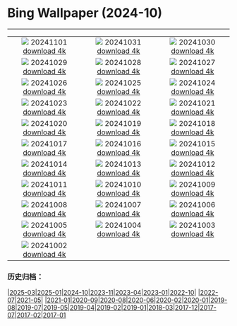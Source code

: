 # Bing Wallpaper (2024-10)
**************
| | | |
| :----: | :----: | :----: |
| ![](https://www.bing.com/th?id=OHR.VineyardsBlackForestFall_ZH-CN6767078591_1920x1080.jpg) 20241101 [download 4k](https://www.bing.com/th?id=OHR.VineyardsBlackForestFall_ZH-CN6767078591_UHD.jpg) | ![](https://www.bing.com/th?id=OHR.GargoyleParis_ZH-CN1668628241_1920x1080.jpg) 20241031 [download 4k](https://www.bing.com/th?id=OHR.GargoyleParis_ZH-CN1668628241_UHD.jpg) | ![](https://www.bing.com/th?id=OHR.HauntedEdinburgh_ZH-CN1461834159_1920x1080.jpg) 20241030 [download 4k](https://www.bing.com/th?id=OHR.HauntedEdinburgh_ZH-CN1461834159_UHD.jpg) |
| ![](https://www.bing.com/th?id=OHR.GreatOwl_ZH-CN1259534922_1920x1080.jpg) 20241029 [download 4k](https://www.bing.com/th?id=OHR.GreatOwl_ZH-CN1259534922_UHD.jpg) | ![](https://www.bing.com/th?id=OHR.PumpkinMist_ZH-CN0898655859_1920x1080.jpg) 20241028 [download 4k](https://www.bing.com/th?id=OHR.PumpkinMist_ZH-CN0898655859_UHD.jpg) | ![](https://www.bing.com/th?id=OHR.PolarBearHug_ZH-CN0696077546_1920x1080.jpg) 20241027 [download 4k](https://www.bing.com/th?id=OHR.PolarBearHug_ZH-CN0696077546_UHD.jpg) |
| ![](https://www.bing.com/th?id=OHR.GhostForest_ZH-CN9648216213_1920x1080.jpg) 20241026 [download 4k](https://www.bing.com/th?id=OHR.GhostForest_ZH-CN9648216213_UHD.jpg) | ![](https://www.bing.com/th?id=OHR.MontBlancMassif_ZH-CN9172264924_1920x1080.jpg) 20241025 [download 4k](https://www.bing.com/th?id=OHR.MontBlancMassif_ZH-CN9172264924_UHD.jpg) | ![](https://www.bing.com/th?id=OHR.BodieCalifornia_ZH-CN8941360519_1920x1080.jpg) 20241024 [download 4k](https://www.bing.com/th?id=OHR.BodieCalifornia_ZH-CN8941360519_UHD.jpg) |
| ![](https://www.bing.com/th?id=OHR.MadameSherriCastle_ZH-CN8101580548_1920x1080.jpg) 20241023 [download 4k](https://www.bing.com/th?id=OHR.MadameSherriCastle_ZH-CN8101580548_UHD.jpg) | ![](https://www.bing.com/th?id=OHR.MonsterDoor_ZH-CN6613337019_1920x1080.jpg) 20241022 [download 4k](https://www.bing.com/th?id=OHR.MonsterDoor_ZH-CN6613337019_UHD.jpg) | ![](https://www.bing.com/th?id=OHR.AutumnCypress_ZH-CN5099875619_1920x1080.jpg) 20241021 [download 4k](https://www.bing.com/th?id=OHR.AutumnCypress_ZH-CN5099875619_UHD.jpg) |
| ![](https://www.bing.com/th?id=OHR.SmilingSloth_ZH-CN4646662964_1920x1080.jpg) 20241020 [download 4k](https://www.bing.com/th?id=OHR.SmilingSloth_ZH-CN4646662964_UHD.jpg) | ![](https://www.bing.com/th?id=OHR.DenderaTemple_ZH-CN3097745887_1920x1080.jpg) 20241019 [download 4k](https://www.bing.com/th?id=OHR.DenderaTemple_ZH-CN3097745887_UHD.jpg) | ![](https://www.bing.com/th?id=OHR.CentralParkAutumn_ZH-CN2757358246_1920x1080.jpg) 20241018 [download 4k](https://www.bing.com/th?id=OHR.CentralParkAutumn_ZH-CN2757358246_UHD.jpg) |
| ![](https://www.bing.com/th?id=OHR.KochiaJapan_ZH-CN9896157139_1920x1080.jpg) 20241017 [download 4k](https://www.bing.com/th?id=OHR.KochiaJapan_ZH-CN9896157139_UHD.jpg) | ![](https://www.bing.com/th?id=OHR.FossilsDorset_ZH-CN8722623801_1920x1080.jpg) 20241016 [download 4k](https://www.bing.com/th?id=OHR.FossilsDorset_ZH-CN8722623801_UHD.jpg) | ![](https://www.bing.com/th?id=OHR.MaraMigration_ZH-CN8215566853_1920x1080.jpg) 20241015 [download 4k](https://www.bing.com/th?id=OHR.MaraMigration_ZH-CN8215566853_UHD.jpg) |
| ![](https://www.bing.com/th?id=OHR.CocoBeach_ZH-CN7503553722_1920x1080.jpg) 20241014 [download 4k](https://www.bing.com/th?id=OHR.CocoBeach_ZH-CN7503553722_UHD.jpg) | ![](https://www.bing.com/th?id=OHR.AlcazarSeville_ZH-CN5581795099_1920x1080.jpg) 20241013 [download 4k](https://www.bing.com/th?id=OHR.AlcazarSeville_ZH-CN5581795099_UHD.jpg) | ![](https://www.bing.com/th?id=OHR.QuebecDuck_ZH-CN0588954873_1920x1080.jpg) 20241012 [download 4k](https://www.bing.com/th?id=OHR.QuebecDuck_ZH-CN0588954873_UHD.jpg) |
| ![](https://www.bing.com/th?id=OHR.Chongyang2024_ZH-CN4180097837_1920x1080.jpg) 20241011 [download 4k](https://www.bing.com/th?id=OHR.Chongyang2024_ZH-CN4180097837_UHD.jpg) | ![](https://www.bing.com/th?id=OHR.SoranoItaly_ZH-CN5842160079_1920x1080.jpg) 20241010 [download 4k](https://www.bing.com/th?id=OHR.SoranoItaly_ZH-CN5842160079_UHD.jpg) | ![](https://www.bing.com/th?id=OHR.AspensColorado_ZH-CN0132780533_1920x1080.jpg) 20241009 [download 4k](https://www.bing.com/th?id=OHR.AspensColorado_ZH-CN0132780533_UHD.jpg) |
| ![](https://www.bing.com/th?id=OHR.SoranoItaly_ZH-CN1190725201_1920x1080.jpg) 20241008 [download 4k](https://www.bing.com/th?id=OHR.SoranoItaly_ZH-CN1190725201_UHD.jpg) | ![](https://www.bing.com/th?id=OHR.BoraPapeete_ZH-CN1991283465_1920x1080.jpg) 20241007 [download 4k](https://www.bing.com/th?id=OHR.BoraPapeete_ZH-CN1991283465_UHD.jpg) | ![](https://www.bing.com/th?id=OHR.CoyoteGulch_ZH-CN2869463336_1920x1080.jpg) 20241006 [download 4k](https://www.bing.com/th?id=OHR.CoyoteGulch_ZH-CN2869463336_UHD.jpg) |
| ![](https://www.bing.com/th?id=OHR.ElephantTeacher_ZH-CN0543308499_1920x1080.jpg) 20241005 [download 4k](https://www.bing.com/th?id=OHR.ElephantTeacher_ZH-CN0543308499_UHD.jpg) | ![](https://www.bing.com/th?id=OHR.EuropaMoon_ZH-CN0149249980_1920x1080.jpg) 20241004 [download 4k](https://www.bing.com/th?id=OHR.EuropaMoon_ZH-CN0149249980_UHD.jpg) | ![](https://www.bing.com/th?id=OHR.TajMahalReflection_ZH-CN7498774173_1920x1080.jpg) 20241003 [download 4k](https://www.bing.com/th?id=OHR.TajMahalReflection_ZH-CN7498774173_UHD.jpg) |
| ![](https://www.bing.com/th?id=OHR.WindRiverAlaska_ZH-CN7317039321_1920x1080.jpg) 20241002 [download 4k](https://www.bing.com/th?id=OHR.WindRiverAlaska_ZH-CN7317039321_UHD.jpg) |  |  |

### 历史归档：

|[2025-03](bing/2025-03/2025-03.md)|[2025-01](bing/2025-01/2025-01.md)|[2024-10](bing/2024-10/2024-10.md)|[2023-11](bing/2023-11/2023-11.md)|[2023-04](bing/2023-04/2023-04.md)|[2023-01](bing/2023-01/2023-01.md)|[2022-10](bing/2022-10/2022-10.md)|
|[2022-07](bing/2022-07/2022-07.md)|[2021-05](bing/2021-05/2021-05.md)|
|[2021-01](bing/2021-01/2021-01.md)|[2020-09](bing/2020-09/2020-09.md)|[2020-08](bing/2020-08/2020-08.md)|[2020-06](bing/2020-06/2020-06.md)|[2020-02](bing/2020-02/2020-02.md)|[2020-01](bing/2020-01/2020-01.md)|[2019-08](bing/2019-08/2019-08.md)|[2019-07](bing/2019-07/2019-07.md)|[2019-05](bing/2019-05/2019-05.md)|[2019-04](bing/2019-04/2019-04.md)|[2019-02](bing/2019-02/2019-02.md)|[2019-01](bing/2019-01/2019-01.md)|[2018-03](bing/2018-03/2018-03.md)|[2017-12](bing/2017-12/2017-12.md)|[2017-07](bing/2017-07/2017-07.md)|[2017-02](bing/2017-02/2017-02.md)|[2017-01](bing/2017-01/2017-01.md)